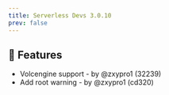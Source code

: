 ```yaml
---
title: Serverless Devs 3.0.10
prev: false
---
```


## 🚀 Features

- Volcengine support  -  by @zxypro1 (32239)
- Add root warning  -  by @zxypro1 (cd320)
